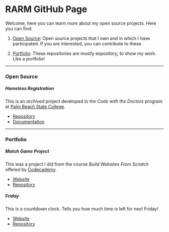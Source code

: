 # RARM GitHub Page
Welcome, here you can learn more about my open source projects. Here you can find:

1. [Open Source](#open-source): Open source projects that I own and in which I have participated. If you are interested, you can contribute to these.

1. [Portfolio](#portfolio): These repositories are mostly expository, to show my work. Like a portfolio!

-----------
### Open Source
##### Homeless Registration
This is an _archived_ project developed in the _Code with the Doctors_ program at [Palm Beach State College](https://www.palmbeachstate.edu/).
* [Repository](https://github.com/RARM/homeless_registration)
* [Documentation](https://RARM.github.io/homeless_registration)

-----------
### Portfolio
##### Match Game Project
This was a project I did from the course _Build Websites From Scratch_ offered by [Codecademy](https://www.codecademy.com).
* [Website](http://rodolfo.pro/match-game-project)
* [Repository](https://github.com/RARM/match-game-project)

##### Friday
This is a countdown clock. Tells you how much time is left for next Friday!
* [Website](http://rodolfo.pro/friday)
* [Repository](https://github.com/RARM/Friday)
